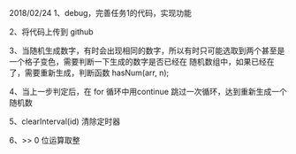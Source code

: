 2018/02/24
1、debug，完善任务1的代码，实现功能

2、将代码上传到 github

3、当随机生成数字，有时会出现相同的数字，所以有时只可能选取到两个甚至是一个格子变色，需要判断一下生成的数字是否已经在
   随机数组中，如果已经在了，需要重新生成，判断函数 hasNum(arr, n); 

4、当上一步判定后，在 for 循环中用continue 跳过一次循环，达到重新生成一个随机数

5、clearInterval(id) 清除定时器

6、>> 0 位运算取整
